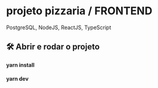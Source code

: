 # projeto pizzaria / FRONTEND
PostgreSQL, NodeJS, ReactJS, TypeScript


## 🛠️ Abrir e rodar o projeto
#### yarn install
#### yarn dev
